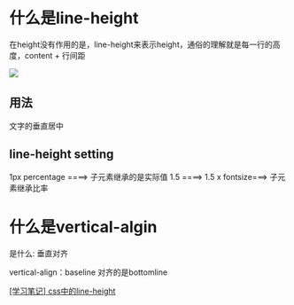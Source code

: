 # 什么是line-height

在height没有作用的是，line-height来表示height，通俗的理解就是每一行的高度，content + 行间距


![](http://ohbzayk4i.bkt.clouddn.com/17-11-21/97494424.jpg)


## 用法
文字的垂直居中


## line-height setting
1px percentage ====> 子元素继承的是实际值
1.5 ====> 1.5 x fontsize===> 子元素继承比率


# 什么是vertical-algin
是什么: 垂直对齐

vertical-align：baseline
对齐的是bottomline










[[学习笔记] css中的line-height](https://segmentfault.com/a/1190000003038583)
